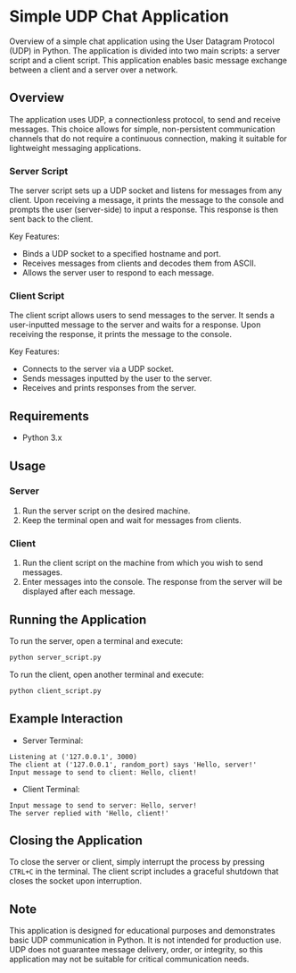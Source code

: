 # Simple UDP Chat Application

Overview of a simple chat application using the User Datagram Protocol (UDP) in Python. The application is divided into two main scripts: a server script and a client script. This application enables basic message exchange between a client and a server over a network.

## Overview

The application uses UDP, a connectionless protocol, to send and receive messages. This choice allows for simple, non-persistent communication channels that do not require a continuous connection, making it suitable for lightweight messaging applications.

### Server Script

The server script sets up a UDP socket and listens for messages from any client. Upon receiving a message, it prints the message to the console and prompts the user (server-side) to input a response. This response is then sent back to the client.

Key Features:
- Binds a UDP socket to a specified hostname and port.
- Receives messages from clients and decodes them from ASCII.
- Allows the server user to respond to each message.

### Client Script

The client script allows users to send messages to the server. It sends a user-inputted message to the server and waits for a response. Upon receiving the response, it prints the message to the console.

Key Features:
- Connects to the server via a UDP socket.
- Sends messages inputted by the user to the server.
- Receives and prints responses from the server.

## Requirements

- Python 3.x

## Usage

### Server

1. Run the server script on the desired machine.
2. Keep the terminal open and wait for messages from clients.

### Client

1. Run the client script on the machine from which you wish to send messages.
2. Enter messages into the console. The response from the server will be displayed after each message.

## Running the Application

To run the server, open a terminal and execute:

```bash
python server_script.py
```

To run the client, open another terminal and execute:

```bash
python client_script.py
```

## Example Interaction

- Server Terminal:

```
Listening at ('127.0.0.1', 3000)
The client at ('127.0.0.1', random_port) says 'Hello, server!'
Input message to send to client: Hello, client!
```

- Client Terminal:

```
Input message to send to server: Hello, server!
The server replied with 'Hello, client!'
```

## Closing the Application

To close the server or client, simply interrupt the process by pressing `CTRL+C` in the terminal. The client script includes a graceful shutdown that closes the socket upon interruption.

## Note

This application is designed for educational purposes and demonstrates basic UDP communication in Python. It is not intended for production use. UDP does not guarantee message delivery, order, or integrity, so this application may not be suitable for critical communication needs.
